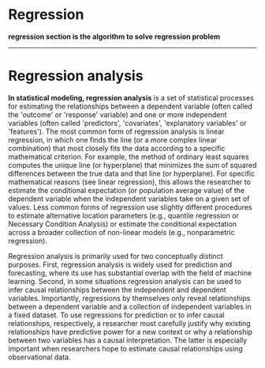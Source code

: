 # Regression

**regression section is the algorithm to solve regression problem**

---

# Regression analysis

**In statistical modeling, regression analysis** is a set of statistical processes for estimating the relationships between a dependent variable (often called the 'outcome' or 'response' variable) and one or more independent variables (often called 'predictors', 'covariates', 'explanatory variables' or 'features'). The most common form of regression analysis is linear regression, in which one finds the line (or a more complex linear combination) that most closely fits the data according to a specific mathematical criterion. For example, the method of ordinary least squares computes the unique line (or hyperplane) that minimizes the sum of squared differences between the true data and that line (or hyperplane). For specific mathematical reasons (see linear regression), this allows the researcher to estimate the conditional expectation (or population average value) of the dependent variable when the independent variables take on a given set of values. Less common forms of regression use slightly different procedures to estimate alternative location parameters (e.g., quantile regression or Necessary Condition Analysis) or estimate the conditional expectation across a broader collection of non-linear models (e.g., nonparametric regression).

Regression analysis is primarily used for two conceptually distinct purposes. First, regression analysis is widely used for prediction and forecasting, where its use has substantial overlap with the field of machine learning. Second, in some situations regression analysis can be used to infer causal relationships between the independent and dependent variables. Importantly, regressions by themselves only reveal relationships between a dependent variable and a collection of independent variables in a fixed dataset. To use regressions for prediction or to infer causal relationships, respectively, a researcher must carefully justify why existing relationships have predictive power for a new context or why a relationship between two variables has a causal interpretation. The latter is especially important when researchers hope to estimate causal relationships using observational data.
